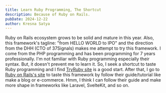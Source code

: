 ```yaml
---
title: Learn Ruby Programming, The Shortcut
description: Because of Ruby on Rails.
pubDate: 2024-12-22
author: Kresna Satya
---
```


Ruby on Rails ecosystem grows to be solid and mature in this year. Also, this framework's tagline: "from HELLO WORLD to IPO" and the direction from the DHH (CTO of 37Signals) makes me attempt to try this framework. I come from the PHP programming and has been programming for 7 years professionally. I'm not familiar with Ruby programming especially their syntax. But, it doesn't prevent me to learn it. So, I seek a shortcut to taste Ruby programming and I find [TryRuby site](https://try.ruby-lang.org) is a good start. After that, I go to [Ruby on Rails's site](https://rubyonrails.org) to taste this framework by follow their guide/tutorial like make a blog or e-commerce. Hmm, I think I can follow their guide and make more shape in frameworks like Laravel, SvelteKit, and so on.